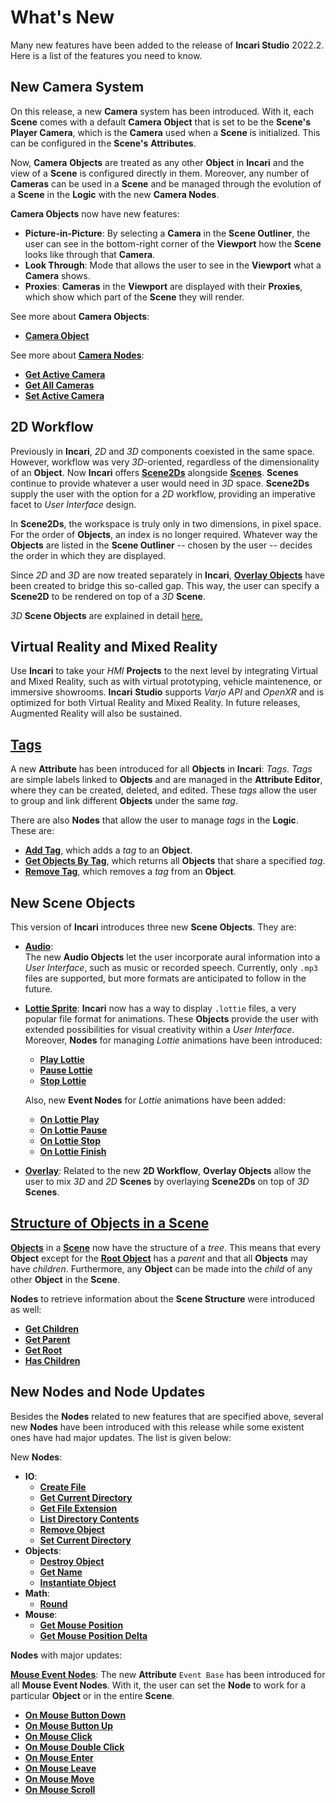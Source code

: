 # What's New

Many new features have been added to the release of **Incari Studio** 2022.2. Here is a list of the features you need to know.

## **New Camera System**

On this release, a new **Camera** system has been introduced. With it, each **Scene** comes with a default **Camera** **Object** that is set to be the **Scene's** **Player Camera**, which is the **Camera** used when a **Scene** is initialized. This can be configured in the **Scene's** **Attributes**. 

Now, **Camera** **Objects** are treated as any other **Object** in **Incari** and the view of a **Scene** is configured directly in them. Moreover, any number of **Cameras** can be used in a **Scene** and be managed through the evolution of a **Scene** in the **Logic** with the new **Camera Nodes**.

**Camera Objects** now have new features:

  * **Picture-in-Picture**: By selecting a **Camera** in the **Scene Outliner**, the user can see in the bottom-right corner of the **Viewport** how the **Scene** looks like through that **Camera**.
  * **Look Through**: Mode that allows the user to see in the **Viewport** what a **Camera** shows.
  * **Proxies**: **Cameras** in the **Viewport** are displayed with their **Proxies**, which show which part of the **Scene** they will render.

See more about **Camera Objects**:
       
* [**Camera Object**](../objects-and-types/scene-objects/camera.md) 

See more about [**Camera Nodes**](../toolbox/incari/camera/README.md):
    
* [**Get Active Camera**](../toolbox/incari/camera/get-active-camera.md)
* [**Get All Cameras**](../toolbox/incari/camera/get-all-cameras.md)
* [**Set Active Camera**](../toolbox/incari/camera/set-active-camera.md)

## **2D Workflow**

Previously in **Incari**, *2D* and *3D* components coexisted in the same space. However, workflow was very *3D*-oriented, regardless of the dimensionality of an **Object**. Now **Incari** offers [**Scene2Ds**](../objects-and-types/project-objects/scene2d.md) alongside [**Scenes**](../objects-and-types/project-objects/scene.md). **Scenes** continue to provide whatever a user would need in *3D* space. **Scene2Ds** supply the user with the option for a *2D* workflow, providing an imperative facet to *User Interface* design. 

In **Scene2Ds**, the workspace is truly only in two dimensions, in pixel space. For the order of **Objects**, an index is no longer required. Whatever way the **Objects** are listed in the **Scene Outliner** -- chosen by the user -- decides the order in which they are displayed.  

Since *2D* and *3D* are now treated separately in **Incari**, [**Overlay Objects**](../objects-and-types/scene-objects/overlay.md) have been created to bridge this so-called gap. This way, the user can specify a **Scene2D** to be rendered on top of a *3D* **Scene**. 

*3D* **Scene Objects** are explained in detail [here.](../objects-and-types/scene-objects/README.md) <!-- There are also several [**2D Objects**](../objects-and-types/scene2d-objects/README.md) attributed to the **Scene2D** side of workflow in **Incari**. --> 

## **Virtual Reality and Mixed Reality**

Use **Incari** to take your *HMI* **Projects** to the next level by integrating Virtual and Mixed Reality, such as with virtual prototyping, vehicle maintenence, or immersive showrooms. **Incari** **Studio** supports *Varjo API* and *OpenXR* and is optimized for both Virtual Reality and Mixed Reality. In future releases, Augmented Reality will also be sustained.    

<!-- * **Viewport**

    Now the **ViewPort**...
 -->
 
## [**Tags**](../objects-and-types/attributes/common-attributes/tag.md)

A new **Attribute** has been introduced for all **Objects** in **Incari**: *Tags*. *Tags* are simple labels linked to **Objects** and are managed in the **Attribute Editor**, where they can be created, deleted, and edited. These *tags* allow the user to group and link different **Objects** under the same *tag*.

There are also **Nodes** that allow the user to manage *tags* in the **Logic**. These are:

  * [**Add Tag**](../toolbox/incari/object/add-tag.md), which adds a *tag* to an **Object**.
  * [**Get Objects By Tag**](../toolbox/incari/object/get-objects-by-tag.md), which returns all **Objects** that share a specified *tag*.
  * [**Remove Tag**](../toolbox/incari/object/remove-tag.md), which removes a *tag* from an **Object**.

 
## **New Scene Objects**

This version of **Incari** introduces three new **Scene Objects**. They are:
    
  * [**Audio**](../objects-and-types/scene-objects/audio.md):  
        The new **Audio Objects** let the user incorporate aural information into a *User Interface*, such as music or recorded speech. Currently, only `.mp3` files are supported, but more formats are anticipated to follow in the future.

  * [**Lottie Sprite**](../objects-and-types/scene-objects/lottie-sprite.md):
        **Incari** now has a way to display `.lottie` files, a very popular file format for animations. These **Objects** provide the user with extended possibilities for visual creativity within a *User Interface*.
        Moreover, **Nodes** for managing *Lottie* animations have been introduced:
    * [**Play Lottie**](../toolbox/incari/lottie/play-lottie.md)
    * [**Pause Lottie**](../toolbox/incari/lottie/pause-lottie.md)
    * [**Stop Lottie**](../toolbox/incari/lottie/stop-lottie.md)

    Also, new **Event Nodes** for *Lottie* animations have been added:
    * [**On Lottie Play**](../toolbox/events/lottie/on-lottie-play.md)
    * [**On Lottie Pause**](../toolbox/events/lottie/on-lottie-pause.md)
    * [**On Lottie Stop**](../toolbox/events/lottie/on-lottie-stop.md)
    * [**On Lottie Finish**](../toolbox/events/lottie/on-lottie-finish.md)

  * [**Overlay**](../objects-and-types/scene-objects/overlay.md):
       Related to the new **2D Workflow**, **Overlay Objects** allow the user to mix *3D* and *2D* **Scenes** by overlaying **Scene2Ds** on top of *3D* **Scenes**. 
    
## [**Structure of Objects in a Scene**](../objects-and-types/scene-objects/README.md#structure-in-a-scene)

[**Objects**](../objects-and-types/scene-objects/README.md) in a [**Scene**](../objects-and-types/project-objects/scene.md) now have the structure of a *tree*. This means that every **Object** except for the [**Root Object**](../objects-and-types/scene-objects/README.md#root-object) has a *parent* and that all **Objects** may have *children*. Furthermore, any **Object** can be made into the *child* of any other **Object** in the **Scene**.

**Nodes** to retrieve information about the **Scene Structure** were introduced as well:

  * [**Get Children**](../toolbox/incari/object/get-children.md)
  * [**Get Parent**](../toolbox/incari/object/get-parent.md)
  * [**Get Root**](../toolbox/incari/object/get-root.md)
  * [**Has Children**](../toolbox/incari/object/has-children.md)



## **New Nodes and Node Updates**

Besides the **Nodes** related to new features that are specified above, several new **Nodes** have been introduced with this release while some existent ones have had major updates. The list is given below:

New **Nodes**:
  * **IO**: 
    * [**Create File**](../toolbox/io/createfile.md)
    * [**Get Current Directory**](../toolbox/io/getcurrentdirectory.md)
    * [**Get File Extension**](../toolbox/io/getfileextension.md)
    * [**List Directory Contents**](../toolbox/io/listdirectorycontent.md)
    * [**Remove Object**](../toolbox/io/remove.md)
    * [**Set Current Directory**](../toolbox/io/setcurrentdirectory.md)
  * **Objects**: 
      * [**Destroy Object**](../toolbox/incari/object/destroy.md)
      * [**Get Name**](../toolbox/incari/object/get-name.md)
      * [**Instantiate Object**](../toolbox/incari/object/instantiate.md)
  * **Math**: 
      * [**Round**](../toolbox/math/round.md)
  * **Mouse**:
      * [**Get Mouse Position**](../toolbox/events/mouse/getmouseposition.md)
      * [**Get Mouse Position Delta**](../toolbox/events/mouse/getmousepositiondelta.md)
  <!-- * **Leap Motion**:
      * [**On Leap Motion Grab End**](../toolbox/events/leapmotion/on-leapmotion-grab-end.md)
      * [**On Leap Motion Grab Start**](../toolbox/events/leapmotion/on-leapmotion-grab-start.md)
      * [**On Leap Motion Grab Update**](../toolbox/events/leapmotion/on-leapmotion-grab-update.md)
      * [**On Leap Motion Pinch End**](../toolbox/events/leapmotion/on-leapmotion-pinch-end.md)
      * [**On Leap Motion Pinch Start**](../toolbox/events/leapmotion/on-leapmotion-pinch-start.md)
      * [**On Leap Motion Pinch Update**](../toolbox/events/leapmotion/on-leapmotion-pinch-update.md)
      * [**On Leap Motion Swipe Left**](../toolbox/events/leapmotion/on-leapmotion-swipe-left.md)
      * [**On Leap Motion Swipe Right**](../toolbox/events/leapmotion/on-leapmotion-swipe-right.md) -->
    
**Nodes** with major updates:

[**Mouse Event Nodes**](../toolbox/events/mouse/README.md): The new **Attribute** `Event Base` has been introduced for all **Mouse Event Nodes**. With it, the user can set the **Node** to work for a particular **Object** or in the entire **Scene**.
  * [**On Mouse Button Down**](../toolbox/events/mouse/on-mouse-button-down.md)
  * [**On Mouse Button Up**](../toolbox/events/mouse/on-mouse-button-up.md)
  * [**On Mouse Click**](../toolbox/events/mouse/on-mouse-click.md)
  * [**On Mouse Double Click**](../toolbox/events/mouse/on-mouse-double-click.md)
  * [**On Mouse Enter**](../toolbox/events/mouse/on-mouse-enter.md)
  * [**On Mouse Leave**](../toolbox/events/mouse/on-mouse-leave.md)
  * [**On Mouse Move**](../toolbox/events/mouse/on-mouse-move.md)
  * [**On Mouse Scroll**](../toolbox/events/mouse/on-mouse-scroll.md)
 
    

